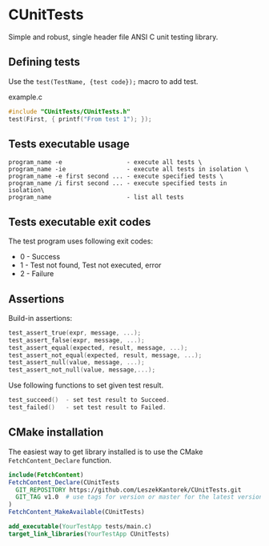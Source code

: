 # CUnitTests
Simple and robust, single header file ANSI C unit testing library.

## Defining tests
Use the `test(TestName, {test code});` macro to add test.

example.c
``` c
#include "CUnitTests/CUnitTests.h"
test(First, { printf("From test 1"); });
```

## Tests executable usage
```
program_name -e                  - execute all tests \
program_name -ie                 - execute all tests in isolation \
program_name -e first second ... - execute specified tests \
program_name /i first second ... - execute specified tests in isolation\
program_name                     - list all tests
```

## Tests executable exit codes
The test program uses following exit codes:
* 0 - Success
* 1 - Test not found, Test not executed, error 
* 2 - Failure

## Assertions
Build-in assertions: 
``` c
test_assert_true(expr, message, ...);				
test_assert_false(expr, message, ...);				
test_assert_equal(expected, result, message, ...);	
test_assert_not_equal(expected, result, message, ...);
test_assert_null(value, message, ...);
test_assert_not_null(value, message,...);
```
Use following functions to set given test result.
``` c
test_succeed()	- set test result to Succeed.
test_failed()	- set test result to Failed. 
```

## CMake installation
The easiest way to get library installed is to use the CMake `FetchContent_Declare` function.
``` CMake
include(FetchContent)
FetchContent_Declare(CUnitTests
  GIT_REPOSITORY https://github.com/LeszekKantorek/CUnitTests.git
  GIT_TAG v1.0  # use tags for version or master for the latest version 
)
FetchContent_MakeAvailable(CUnitTests)

add_executable(YourTestApp tests/main.c)
target_link_libraries(YourTestApp CUnitTests)
```
